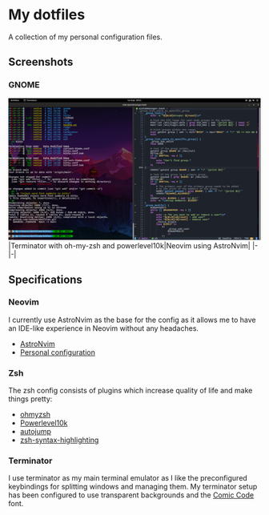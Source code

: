 # My dotfiles

A collection of my personal configuration files.

## Screenshots

### GNOME

![Example of gnome customization](assets/gnome/terminator-nvim.png)
|Terminator with oh-my-zsh and powerlevel10k|Neovim using AstroNvim|
|-|-|

## Specifications

### Neovim

I currently use AstroNvim as the base for the config as it allows me to have an IDE-like experience in Neovim without any headaches.

- [AstroNvim](https://github.com/AstroNvim/AstroNvim)
- [Personal configuration](https://github.com/Vestue/astronvim_config)

### Zsh

The zsh config consists of plugins which increase quality of life and make things pretty:

- [ohmyzsh](https://github.com/ohmyzsh/ohmyzsh)
- [Powerlevel10k](https://github.com/romkatv/powerlevel10k)
- [autojump](https://github.com/wting/autojump)
- [zsh-syntax-highlighting](https://github.com/zsh-users/zsh-syntax-highlighting)

### Terminator

I use terminator as my main terminal emulator as I like the preconfigured keybindings for splitting windows and managing them.
My terminator setup has been configured to use transparent backgrounds and the [Comic Code](https://tosche.net/fonts/comic-code) font.
